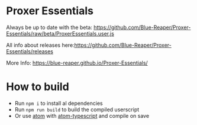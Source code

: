 # Proxer Essentials

Always be up to date with the beta:
https://github.com/Blue-Reaper/Proxer-Essentials/raw/beta/ProxerEssentials.user.js

All info about releases here:https://github.com/Blue-Reaper/Proxer-Essentials/releases


More Info: https://blue-reaper.github.io/Proxer-Essentials/

# How to build

- Run `npm i` to install al dependencies
- Run `npm run build` to build the compiled userscript
- Or use [atom](https://atom.io/) with [atom-typescript](https://atom.io/packages/atom-typescript) and compile on save
